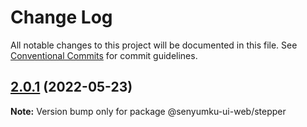 # Change Log

All notable changes to this project will be documented in this file.
See [Conventional Commits](https://conventionalcommits.org) for commit guidelines.

## [2.0.1](https://github.com/tunaiku/senyumku-ui-web/compare/v2.0.0...v2.0.1) (2022-05-23)

**Note:** Version bump only for package @senyumku-ui-web/stepper
